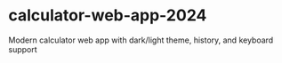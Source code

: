 # calculator-web-app-2024
Modern calculator web app with dark/light theme, history, and keyboard support

